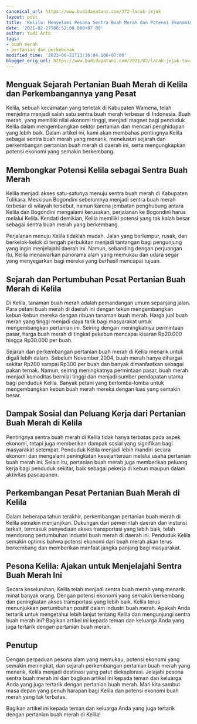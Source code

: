 ```yaml
---
canonical_url: https://www.budidayatani.com/372-lacak-jejak
layout: post
title: 'Kelila: Menyelami Pesona Sentra Buah Merah dan Potensi Ekonominya'
date: '2021-02-27T08:52:00.000+07:00'
author: Yudi Anto
tags:
- buah merah
- pertanian dan perkebunan
modified_time: '2023-06-21T13:36:04.106+07:00'
blogger_orig_url: https://www.budidayatani.com/2021/02/lacak-jejak-tawi-di-wamena.html
---
```


<h2>Menguak Sejarah Pertanian Buah Merah di Kelila dan Perkembangannya yang Pesat</h2><p>Kelila, sebuah kecamatan yang terletak di Kabupaten Wamena, telah menjelma menjadi salah satu sentra buah merah terbesar di Indonesia. Buah merah, yang memiliki nilai ekonomi tinggi, menjadi magnet bagi penduduk Kelila dalam mengembangkan sektor pertanian dan mencari penghidupan yang lebih baik. Dalam artikel ini, kami akan membahas pentingnya Kelila sebagai sentra buah merah yang menarik, menelusuri sejarah dan perkembangan pertanian buah merah di daerah ini, serta mengungkapkan potensi ekonomi yang semakin berkembang.</p><h2>Membongkar Potensi Kelila sebagai Sentra Buah Merah</h2><p>Kelila menjadi akses satu-satunya menuju sentra buah merah di Kabupaten Tolikara. Meskipun Bogondini sebelumnya menjadi sentra buah merah terbesar di wilayah tersebut, namun karena jembatan penghubung antara Kelila dan Bogondini mengalami kerusakan, perjalanan ke Bogondini harus melalui Kelila. Kendati demikian, Kelila memiliki potensi yang tak kalah besar sebagai sentra buah merah yang berkembang.</p><p>Perjalanan menuju Kelila tidaklah mudah. Jalan yang berlumpur, rusak, dan berkelok-kelok di tengah perbukitan menjadi tantangan bagi pengunjung yang ingin menjelajahi daerah ini. Namun, sebanding dengan perjuangan itu, Kelila menawarkan panorama alam yang memukau dan udara segar yang menyegarkan bagi mereka yang berhasil mencapai tujuan.</p><h2>Sejarah dan Pertumbuhan Pesat Pertanian Buah Merah di Kelila</h2><p>Di Kelila, tanaman buah merah adalah pemandangan umum sepanjang jalan. Para petani buah merah di daerah ini dengan tekun mengembangkan kebun-kebun mereka dengan ribuan tanaman buah merah. Harga jual buah merah yang tinggi menjadi daya tarik bagi masyarakat untuk mengembangkan pertanian ini. Seiring dengan meningkatnya permintaan pasar, harga buah merah di tingkat pekebun mencapai kisaran Rp20.000 hingga Rp30.000 per buah.</p><p>Sejarah dan perkembangan pertanian buah merah di Kelila menarik untuk digali lebih dalam. Sebelum November 2004, buah merah hanya dihargai sekitar Rp200 sampai Rp300 per buah dan banyak dimanfaatkan sebagai pakan ternak. Namun, seiring meningkatnya permintaan pasar, buah merah menjadi komoditas bernilai tinggi dan menjadi sumber pendapatan utama bagi penduduk Kelila. Banyak petani yang berlomba-lomba untuk mengembangkan kebun buah merah mereka dengan luas yang semakin besar.</p><h2>Dampak Sosial dan Peluang Kerja dari Pertanian Buah Merah di Kelila</h2><p>Pentingnya sentra buah merah di Kelila tidak hanya terbatas pada aspek ekonomi, tetapi juga memberikan dampak sosial yang signifikan bagi masyarakat setempat. Penduduk Kelila menjadi lebih mandiri secara ekonomi dan mengalami peningkatan kesejahteraan melalui usaha pertanian buah merah ini. Selain itu, pertanian buah merah juga memberikan peluang kerja bagi penduduk sekitar, baik sebagai pekerja di kebun maupun dalam aktivitas pascapanen.</p><h2>Perkembangan Pesat Pertanian Buah Merah di Kelila</h2><p>Dalam beberapa tahun terakhir, perkembangan pertanian buah merah di Kelila semakin menjanjikan. Dukungan dari pemerintah daerah dan instansi terkait, termasuk penyediaan akses transportasi yang lebih baik, telah mendorong pertumbuhan industri buah merah di daerah ini. Penduduk Kelila semakin optimis bahwa potensi ekonomi dari buah merah akan terus berkembang dan memberikan manfaat jangka panjang bagi masyarakat.</p><h2>Pesona Kelila: Ajakan untuk Menjelajahi Sentra Buah Merah Ini</h2><p>Secara keseluruhan, Kelila telah menjadi sentra buah merah yang menarik minat banyak orang. Dengan potensi ekonomi yang semakin berkembang dan peningkatan akses transportasi yang lebih baik, Kelila terus menunjukkan pertumbuhan positif dalam industri buah merah. Apakah Anda tertarik untuk mengetahui lebih lanjut tentang Kelila dan mengunjungi sentra buah merah ini? Bagikan artikel ini kepada teman dan keluarga Anda yang juga tertarik dengan pertanian buah merah.</p><h2>Penutup</h2><p>Dengan perpaduan pesona alam yang memukau, potensi ekonomi yang semakin meningkat, dan sejarah perkembangan pertanian buah merah yang menarik, Kelila menjadi destinasi yang patut dieksplorasi. Jelajahi pesona sentra buah merah ini dan bagikan artikel ini kepada teman dan keluarga Anda yang juga tertarik dengan pertanian buah merah. Mari kita sambut masa depan yang penuh harapan bagi Kelila dan potensi ekonomi buah merah yang tak terbatas.</p><p>Bagikan artikel ini kepada teman dan keluarga Anda yang juga tertarik dengan pertanian buah merah di Kelila!</p>